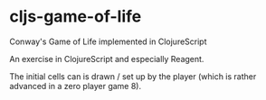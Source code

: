 # cljs-game-of-life
Conway's Game of Life implemented in ClojureScript

An exercise in ClojureScript and especially Reagent.

The initial cells can is drawn / set up by the player (which is rather advanced in a zero player game 8).
